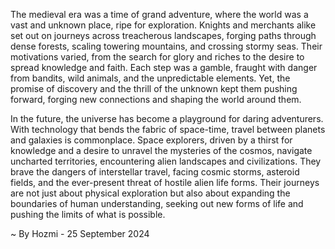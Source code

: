 
The medieval era was a time of grand adventure, where the world was a vast and unknown place, ripe for exploration. Knights and merchants alike set out on journeys across treacherous landscapes, forging paths through dense forests, scaling towering mountains, and crossing stormy seas. Their motivations varied, from the search for glory and riches to the desire to spread knowledge and faith. Each step was a gamble, fraught with danger from bandits, wild animals, and the unpredictable elements. Yet, the promise of discovery and the thrill of the unknown kept them pushing forward, forging new connections and shaping the world around them.

In the future, the universe has become a playground for daring adventurers.  With technology that bends the fabric of space-time, travel between planets and galaxies is commonplace.  Space explorers, driven by a thirst for knowledge and a desire to unravel the mysteries of the cosmos, navigate uncharted territories, encountering alien landscapes and civilizations. They brave the dangers of interstellar travel, facing cosmic storms, asteroid fields, and the ever-present threat of hostile alien life forms.  Their journeys are not just about physical exploration but also about expanding the boundaries of human understanding, seeking out new forms of life and pushing the limits of what is possible. 

~ By Hozmi - 25 September 2024
